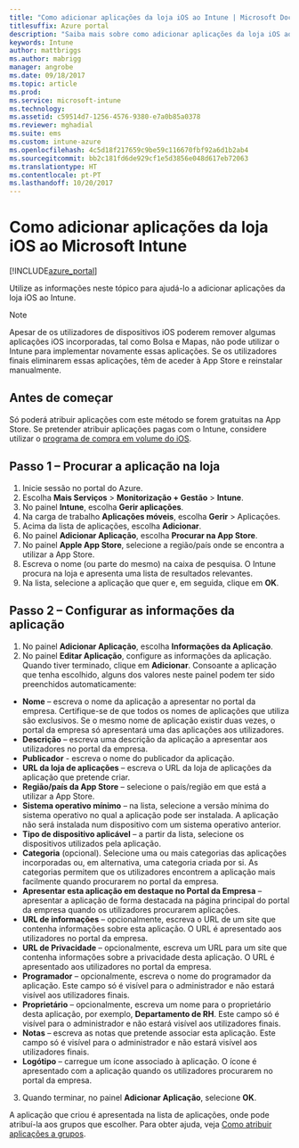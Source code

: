 ```yaml
---
title: "Como adicionar aplicações da loja iOS ao Intune | Microsoft Docs"
titlesuffix: Azure portal
description: "Saiba mais sobre como adicionar aplicações da loja iOS ao Intune.\""
keywords: Intune
author: mattbriggs
ms.author: mabrigg
manager: angrobe
ms.date: 09/18/2017
ms.topic: article
ms.prod: 
ms.service: microsoft-intune
ms.technology: 
ms.assetid: c59514d7-1256-4576-9380-e7a0b85a0378
ms.reviewer: mghadial
ms.suite: ems
ms.custom: intune-azure
ms.openlocfilehash: 4c5d18f217659c9be59c116670fbf92a6d1b2ab4
ms.sourcegitcommit: bb2c181fd6de929cf1e5d3856e048d617eb72063
ms.translationtype: HT
ms.contentlocale: pt-PT
ms.lasthandoff: 10/20/2017
---
```

# <a name="how-to-add-ios-store-apps-to-microsoft-intune"></a>Como adicionar aplicações da loja iOS ao Microsoft Intune

[!INCLUDE[azure_portal](./includes/azure_portal.md)]


Utilize as informações neste tópico para ajudá-lo a adicionar aplicações da loja iOS ao Intune.

>[!NOTE]
>Apesar de os utilizadores de dispositivos iOS poderem remover algumas aplicações iOS incorporadas, tal como Bolsa e Mapas, não pode utilizar o Intune para implementar novamente essas aplicações. Se os utilizadores finais eliminarem essas aplicações, têm de aceder à App Store e reinstalar manualmente.

## <a name="before-you-start"></a>Antes de começar

Só poderá atribuir aplicações com este método se forem gratuitas na App Store. Se pretender atribuir aplicações pagas com o Intune, considere utilizar o [programa de compra em volume do iOS](vpp-apps-ios.md).


## <a name="step-1---search-for-the-app-in-the-store"></a>Passo 1 – Procurar a aplicação na loja

1. Inicie sessão no portal do Azure.
2. Escolha **Mais Serviços** > **Monitorização + Gestão** > **Intune**.
3. No painel **Intune**, escolha **Gerir aplicações**.
4. Na carga de trabalho **Aplicações móveis**, escolha **Gerir** > Aplicações.
5. Acima da lista de aplicações, escolha **Adicionar**.
6. No painel **Adicionar Aplicação**, escolha **Procurar na App Store**.
7. No painel **Apple App Store**, selecione a região/país onde se encontra a utilizar a App Store.
8. Escreva o nome (ou parte do mesmo) na caixa de pesquisa. O Intune procura na loja e apresenta uma lista de resultados relevantes.
9. Na lista, selecione a aplicação que quer e, em seguida, clique em **OK**.

## <a name="step-2---configure-app-information"></a>Passo 2 – Configurar as informações da aplicação

1. No painel **Adicionar Aplicação**, escolha **Informações da Aplicação**.
2. No painel **Editar Aplicação**, configure as informações da aplicação. Quando tiver terminado, clique em **Adicionar**. Consoante a aplicação que tenha escolhido, alguns dos valores neste painel podem ter sido preenchidos automaticamente:
- **Nome** – escreva o nome da aplicação a apresentar no portal da empresa. Certifique-se de que todos os nomes de aplicações que utiliza são exclusivos. Se o mesmo nome de aplicação existir duas vezes, o portal da empresa só apresentará uma das aplicações aos utilizadores.
- **Descrição** – escreva uma descrição da aplicação a apresentar aos utilizadores no portal da empresa.
- **Publicador** - escreva o nome do publicador da aplicação.
- **URL da loja de aplicações** – escreva o URL da loja de aplicações da aplicação que pretende criar.
- **Região/país da App Store** – selecione o país/região em que está a utilizar a App Store.
- **Sistema operativo mínimo** – na lista, selecione a versão mínima do sistema operativo no qual a aplicação pode ser instalada. A aplicação não será instalada num dispositivo com um sistema operativo anterior.
- **Tipo de dispositivo aplicável** – a partir da lista, selecione os dispositivos utilizados pela aplicação.
- **Categoria** (opcional). Selecione uma ou mais categorias das aplicações incorporadas ou, em alternativa, uma categoria criada por si. As categorias permitem que os utilizadores encontrem a aplicação mais facilmente quando procurarem no portal da empresa.
- **Apresentar esta aplicação em destaque no Portal da Empresa** – apresentar a aplicação de forma destacada na página principal do portal da empresa quando os utilizadores procurarem aplicações.
- **URL de informações** – opcionalmente, escreva o URL de um site que contenha informações sobre esta aplicação. O URL é apresentado aos utilizadores no portal da empresa.
- **URL de Privacidade** – opcionalmente, escreva um URL para um site que contenha informações sobre a privacidade desta aplicação. O URL é apresentado aos utilizadores no portal da empresa.
- **Programador** – opcionalmente, escreva o nome do programador da aplicação. Este campo só é visível para o administrador e não estará visível aos utilizadores finais.
- **Proprietário** – opcionalmente, escreva um nome para o proprietário desta aplicação, por exemplo, **Departamento de RH**.  Este campo só é visível para o administrador e não estará visível aos utilizadores finais.
- **Notas** – escreva as notas que pretende associar esta aplicação. Este campo só é visível para o administrador e não estará visível aos utilizadores finais.
- **Logótipo** – carregue um ícone associado à aplicação. O ícone é apresentado com a aplicação quando os utilizadores procurarem no portal da empresa.
3. Quando terminar, no painel **Adicionar Aplicação**, selecione **OK**.

A aplicação que criou é apresentada na lista de aplicações, onde pode atribuí-la aos grupos que escolher. Para obter ajuda, veja [Como atribuir aplicações a grupos](apps-deploy.md).
